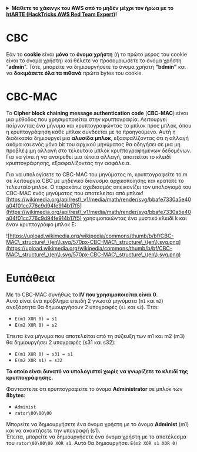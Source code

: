 <details>

<summary><strong>Μάθετε το χάκινγκ του AWS από το μηδέν μέχρι τον ήρωα με το</strong> <a href="https://training.hacktricks.xyz/courses/arte"><strong>htARTE (HackTricks AWS Red Team Expert)</strong></a><strong>!</strong></summary>

Άλλοι τρόποι για να υποστηρίξετε το HackTricks:

* Εάν θέλετε να δείτε την **εταιρεία σας να διαφημίζεται στο HackTricks** ή να **κατεβάσετε το HackTricks σε μορφή PDF** ελέγξτε τα [**ΣΧΕΔΙΑ ΣΥΝΔΡΟΜΗΣ**](https://github.com/sponsors/carlospolop)!
* Αποκτήστε το [**επίσημο PEASS & HackTricks swag**](https://peass.creator-spring.com)
* Ανακαλύψτε [**The PEASS Family**](https://opensea.io/collection/the-peass-family), τη συλλογή μας από αποκλειστικά [**NFTs**](https://opensea.io/collection/the-peass-family)
* **Εγγραφείτε στη** 💬 [**ομάδα Discord**](https://discord.gg/hRep4RUj7f) ή στη [**ομάδα telegram**](https://t.me/peass) ή **ακολουθήστε** μας στο **Twitter** 🐦 [**@hacktricks_live**](https://twitter.com/hacktricks_live)**.**
* **Μοιραστείτε τα χάκινγκ κόλπα σας υποβάλλοντας PRs στα** [**HackTricks**](https://github.com/carlospolop/hacktricks) και [**HackTricks Cloud**](https://github.com/carlospolop/hacktricks-cloud) αποθετήρια του github.

</details>


# CBC

Εάν το **cookie** είναι **μόνο** το **όνομα χρήστη** (ή το πρώτο μέρος του cookie είναι το όνομα χρήστη) και θέλετε να προσομοιώσετε το όνομα χρήστη "**admin**". Τότε, μπορείτε να δημιουργήσετε το όνομα χρήστη **"bdmin"** και να **δοκιμάσετε όλα τα πιθανά** πρώτα bytes του cookie.

# CBC-MAC

Το **Cipher block chaining message authentication code** (**CBC-MAC**) είναι μια μέθοδος που χρησιμοποιείται στην κρυπτογραφία. Λειτουργεί παίρνοντας ένα μήνυμα και κρυπτογραφώντας το μπλοκ προς μπλοκ, όπου η κρυπτογράφηση κάθε μπλοκ συνδέεται με το προηγούμενο. Αυτή η διαδικασία δημιουργεί μια **αλυσίδα μπλοκ**, εξασφαλίζοντας ότι η αλλαγή ακόμα και ενός μόνο bit του αρχικού μηνύματος θα οδηγήσει σε μια μη προβλέψιμη αλλαγή στο τελευταίο μπλοκ κρυπτογραφημένων δεδομένων. Για να γίνει ή να αναιρεθεί μια τέτοια αλλαγή, απαιτείται το κλειδί κρυπτογράφησης, εξασφαλίζοντας την ασφάλεια.

Για να υπολογίσετε το CBC-MAC του μηνύματος m, κρυπτογραφείτε το m σε λειτουργία CBC με μηδενικό διάνυσμα αρχικοποίησης και κρατάτε το τελευταίο μπλοκ. Ο παρακάτω σχεδιασμός απεικονίζει τον υπολογισμό του CBC-MAC ενός μηνύματος που αποτελείται από μπλοκ![https://wikimedia.org/api/rest\_v1/media/math/render/svg/bbafe7330a5e40a04f01cc776c9d94fe914b17f5](https://wikimedia.org/api/rest\_v1/media/math/render/svg/bbafe7330a5e40a04f01cc776c9d94fe914b17f5) χρησιμοποιώντας ένα μυστικό κλειδί k και έναν κρυπτογράφο μπλοκ E:

![https://upload.wikimedia.org/wikipedia/commons/thumb/b/bf/CBC-MAC\_structure\_\(en\).svg/570px-CBC-MAC\_structure\_\(en\).svg.png](https://upload.wikimedia.org/wikipedia/commons/thumb/b/bf/CBC-MAC\_structure\_\(en\).svg/570px-CBC-MAC\_structure\_\(en\).svg.png)

# Ευπάθεια

Με το CBC-MAC συνήθως το **IV που χρησιμοποιείται είναι 0**.\
Αυτό είναι ένα πρόβλημα επειδή 2 γνωστά μηνύματα (`m1` και `m2`) ανεξάρτητα θα δημιουργήσουν 2 υπογραφές (`s1` και `s2`). Έτσι:

* `E(m1 XOR 0) = s1`
* `E(m2 XOR 0) = s2`

Έπειτα ένα μήνυμα που αποτελείται από τη σύζευξη των m1 και m2 (m3) θα δημιουργήσει 2 υπογραφές (s31 και s32):

* `E(m1 XOR 0) = s31 = s1`
* `E(m2 XOR s1) = s32`

**Το οποίο είναι δυνατό να υπολογιστεί χωρίς να γνωρίζετε το κλειδί της κρυπτογράφησης.**

Φανταστείτε ότι κρυπτογραφείτε το όνομα **Administrator** σε μπλοκ των **8bytes**:

* `Administ`
* `rator\00\00\00`

Μπορείτε να δημιουργήσετε ένα όνομα χρήστη με το όνομα **Administ** (m1) και να ανακτήσετε την υπογραφή (s1).\
Έπειτα, μπορείτε να δημιουργήσετε ένα όνομα χρήστη με το αποτέλεσμα του `rator\00\00\00 XOR s1`. Αυτό θα δημιουργήσει `E(m2 XOR s1 XOR 0)`
